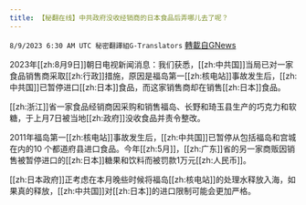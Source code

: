 ```yaml
---
title: 【秘翻在线】中共政府没收经销商的日本食品后弄哪儿去了呢？
---
```

`8/9/2023 6:30 AM UTC 秘密翻譯組G-Translators` [轉載自GNews](https://gnews.org/articles/1536671)

2023年[[zh:8月9日]]朝日电视新闻消息：我们获悉，[[zh:中共国]]当局已对一家食品销售商采取[[zh:行政]]措施，原因是福岛第一[[zh:核电站]]事故发生后，[[zh:中共国]]已暂停进口[[zh:日本]]食品，而这家销售商却在销售[[zh:日本]]食品。

[[zh:浙江]]省一家食品经销商因采购和销售福岛、长野和琦玉县生产的巧克力和软糖，于上月7日被当地[[zh:政府]]没收食品并责令整改。

2011年福岛第一[[zh:核电站]]事故发生后，[[zh:中共国]]已暂停从包括福岛和宫城在内的10 个都道府县进口食品。今年[[zh:5月]]，[[zh:广东]]省的另一家商贩因销售被暂停进口的[[zh:日本]]糖果和饮料而被罚款1万元[[zh:人民币]]。

[[zh:日本政府]]正考虑在本月晚些时候将福岛[[zh:核电站]]的处理水释放入海，如果真的释放，[[zh:中共国]]对[[zh:日本]]的进口限制可能会更加严格。
